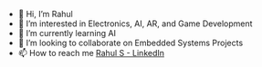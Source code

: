 - 👋 Hi, I’m Rahul
- 👀 I’m interested in Electronics, AI, AR, and Game Development
- 🌱 I’m currently learning AI
- 💞️ I’m looking to collaborate on Embedded Systems Projects
- 📫 How to reach me [Rahul S - LinkedIn](https://www.linkedin.com/in/rahul-s-57a058206)

<!---
srinivasanrahul45/srinivasanrahul45 is a ✨ special ✨ repository because its `README.md` (this file) appears on your GitHub profile.
You can click the Preview link to take a look at your changes.
--->
